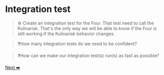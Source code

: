 # Integration test

> ⚙️ Create an integration test for the Four. That test need to call the Kulinarisk. That's the only way we will be able to know if the Four is still working if the Kulinarisk behavior changes.
 
>❓How many integration tests do we need to be confident?

>❓How can we make our integration test(s) run(s) as fast as possible?

[Next ➡️](lets-upgrade-again.md)